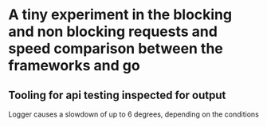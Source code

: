 # A tiny experiment in the blocking and non blocking requests and speed comparison between the frameworks and go
## Tooling for api testing inspected for output

Logger causes a slowdown of up to 6 degrees, depending on the conditions